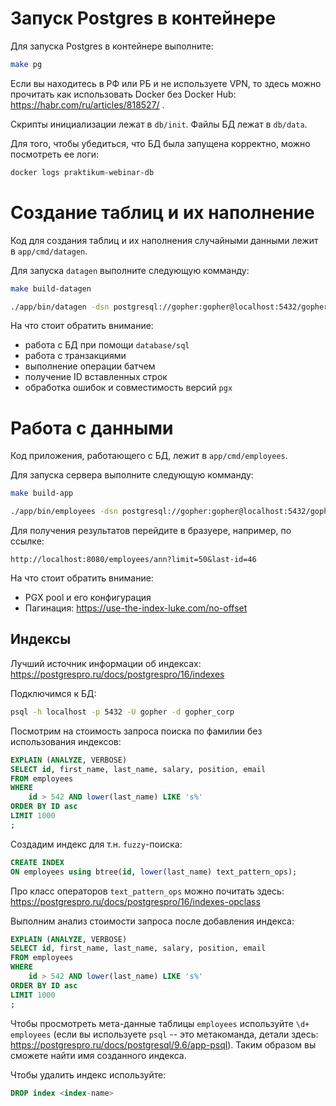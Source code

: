 # Запуск Postgres в контейнере

Для запуска Postgres в контейнере выполните:

```bash
make pg
```

Если вы находитесь в РФ или РБ и не используете VPN, то здесь можно прочитать как использовать Docker без Docker Hub: https://habr.com/ru/articles/818527/ .

Скрипты инициализации лежат в `db/init`. Файлы БД лежат в `db/data`.

Для того, чтобы убедиться, что БД была запущена корректно, можно посмотреть ее логи:

```bash
docker logs praktikum-webinar-db
```

# Создание таблиц и их наполнение

Код для создания таблиц и их наполнения случайными данными лежит в `app/cmd/datagen`.

Для запуска `datagen` выполните следующую комманду:

```bash
make build-datagen

./app/bin/datagen -dsn postgresql://gopher:gopher@localhost:5432/gopher_corp -emp-count 100000
```

На что стоит обратить внимание:
- работа с БД при помощи `database/sql`
- работа с транзакциями
- выполнение операции батчем
- получение ID вставленных строк
- обработка ошибок и совместимость версий `pgx`

# Работа с данными

Код приложения, работающего с БД, лежит в `app/cmd/employees`.

Для запуска сервера выполните следующую комманду:

```bash
make build-app

./app/bin/employees -dsn postgresql://gopher:gopher@localhost:5432/gopher_corp
```

Для получения результатов перейдите в бразуере, например, по ссылке:

`http://localhost:8080/employees/ann?limit=50&last-id=46`

На что стоит обратить внимание:
- PGX pool и его конфигурация
- Пагинация: https://use-the-index-luke.com/no-offset

## Индексы

Лучший источник информации об индексах: https://postgrespro.ru/docs/postgrespro/16/indexes

Подключимся к БД:

```bash
psql -h localhost -p 5432 -U gopher -d gopher_corp
```

Посмотрим на стоимость запроса поиска по фамилии без использования индексов:

```sql
EXPLAIN (ANALYZE, VERBOSE)
SELECT id, first_name, last_name, salary, position, email
FROM employees
WHERE
    id > 542 AND lower(last_name) LIKE 's%'
ORDER BY ID asc
LIMIT 1000
;
```

Создадим индекс для т.н. `fuzzy`-поиска:

```sql
CREATE INDEX
ON employees using btree(id, lower(last_name) text_pattern_ops);
```

Про класс операторов `text_pattern_ops` можно почитать здесь: https://postgrespro.ru/docs/postgrespro/16/indexes-opclass

Выполним анализ стоимости запроса после добавления индекса:

```sql
EXPLAIN (ANALYZE, VERBOSE)
SELECT id, first_name, last_name, salary, position, email
FROM employees
WHERE
    id > 542 AND lower(last_name) LIKE 's%'
ORDER BY ID asc
LIMIT 1000
;
```

Чтобы просмотреть мета-данные таблицы `employees` используйте `\d+ employees` (если вы используете `psql` -- это метакоманда, детали здесь: https://postgrespro.ru/docs/postgresql/9.6/app-psql). Таким образом вы сможете найти имя созданного индекса.

Чтобы удалить индекс используйте:

```sql
DROP index <index-name>
```